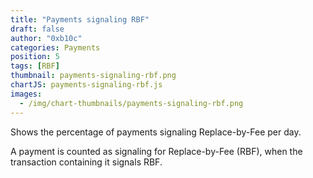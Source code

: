```yaml
---
title: "Payments signaling RBF"
draft: false
author: "0xb10c"
categories: Payments
position: 5
tags: [RBF]
thumbnail: payments-signaling-rbf.png
chartJS: payments-signaling-rbf.js
images:
  - /img/chart-thumbnails/payments-signaling-rbf.png
---
```


Shows the percentage of payments signaling Replace-by-Fee per day.

<!--more-->

A payment is counted as signaling for Replace-by-Fee (RBF), when the transaction
containing it signals RBF.
